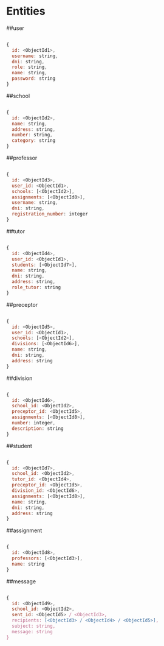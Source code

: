 Entities
====================

##user   

```javascript

{
  id: <ObjectId1>,
  username: string,
  dni: string,
  role: string,
  name: string,
  password: string
}

```

##school   

```javascript

{
  id: <ObjectId2>,
  name: string,
  address: string,
  number: string,
  category: string
}

```

##professor   

```javascript

{
  id: <ObjectId3>,
  user_id: <ObjectId1>,
  schools: [<ObjectId2>],
  assignments: [<ObjectId8>],
  username: string,
  dni: string,
  registration_number: integer
}

```

##tutor   

```javascript

{
  id: <ObjectId4>,
  user_id: <ObjectId1>,
  students: [<ObjectId7>],
  name: string,
  dni: string,
  address: string,
  role_tutor: string
}

```

##preceptor   

```javascript

{
  id: <ObjectId5>,
  user_id: <ObjectId1>,
  schools: [<ObjectId2>],
  divisions: [<ObjectId6>],
  name: string,
  dni: string,
  address: string
}

```

##division   

```javascript

{
  id: <ObjectId6>,
  school_id: <ObjectId2>,
  preceptor_id: <ObjectId5>,
  assignments: [<ObjectId8>],
  number: integer,
  description: string
}

```

##student   

```javascript

{
  id: <ObjectId7>,
  school_id: <ObjectId2>,
  tutor_id: <ObjectId4>,
  preceptor_id: <ObjectId5>,
  division_id: <ObjectId6>,
  assignments: [<ObjectId8>],
  name: string,
  dni: string,
  address: string
}

```

##assignment   

```javascript

{
  id: <ObjectId8>,
  professors: [<ObjectId3>],
  name: string
}

```

##message   

```javascript

{
  id: <ObjectId9>,
  school_id: <ObjectId2>,
  sent_id: <ObjectId5> / <ObjectId3>,
  recipients: [<ObjectId3> / <ObjectId4> / <ObjectId5>],
  subject: string,
  message: string
}

```
